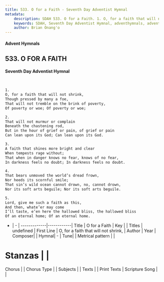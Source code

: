 ```yaml
---
title: 533. O for a Faith - Seventh Day Adventist Hymnal
metadata:
    description: SDAH 533. O for a Faith. 1. O, for a faith that will not shrink, Though pressed by many a foe, That will not tremble on the brink of poverty, Of poverty or woe; Of poverty or woe;
    keywords: SDAH, Seventh Day Adventist Hymnal, adventhymnals, advent hymnals, O for a Faith, O, for a faith that will not shrink, 
    author: Brian Onang'o
---
```


#### Advent Hymnals
## 533. O FOR A FAITH
#### Seventh Day Adventist Hymnal

```txt


1.
O, for a faith that will not shrink,
Though pressed by many a foe,
That will not tremble on the brink of poverty,
Of poverty or woe; Of poverty or woe;

2.
That will not murmur or complain
Beneath the chastening rod,
But in the hour of grief or pain, of grief or pain
Can lean upon its God; Can lean upon its God.

3.
A faith that shines more bright and clear
When tempests rage without;
That when in danger knows no fear, knows of no fear,
In darkness feels no doubt; In darkness feels no doubt.

4.
That bears unmoved the world’s dread frown,
Nor heeds its scornful smile;
That sin’s wild ocean cannot drown, no, cannot drown,
Nor its soft arts beguile; Nor its soft arts beguile.

5.
Lord, give me such a faith as this,
And then, whate’er may come
I’ll taste, e’en here the hallowed bliss, the hallowed bliss
Of an eternal home; Of an eternal home.


```

- |   -  |
-------------|------------|
Title | O for a Faith |
Key |  |
Titles | undefined |
First Line | O, for a faith that will not shrink, |
Author | 
Year | 
Composer|  |
Hymnal|  - |
Tune|  |
Metrical pattern | |
# Stanzas |  |
Chorus |  |
Chorus Type |  |
Subjects |  |
Texts |  |
Print Texts | 
Scripture Song |  |
  
